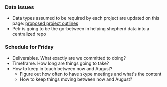 ### Data issues
* Data types assumed to be required by each project are updated on this page: [proposed project outlines](https://messdiv.github.io/Wednesday-Daily-WrapUp)
* Petr is going to be the go-between in helping shepherd data into a centralized repo

### Schedule for Friday
* Deliverables. What exactly are we committed to doing?
* Timeframe. How long are things going to take?
* How to keep in touch between now and August?
    * Figure out how often to have skype meetings and what's the content
    * How to keep things moving between now and August?
